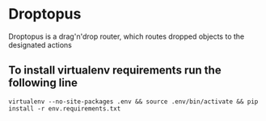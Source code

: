 # Droptopus
Droptopus is a drag'n'drop router, which routes dropped objects to the designated actions


## To install virtualenv requirements run the following line
```lang=bash
virtualenv --no-site-packages .env && source .env/bin/activate && pip install -r env.requirements.txt
```
